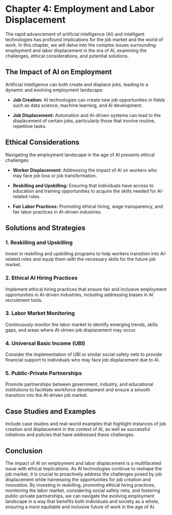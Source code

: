 Chapter 4: Employment and Labor Displacement
============================================

The rapid advancement of artificial intelligence (AI) and intelligent technologies has profound implications for the job market and the world of work. In this chapter, we will delve into the complex issues surrounding employment and labor displacement in the era of AI, examining the challenges, ethical considerations, and potential solutions.

**The Impact of AI on Employment**
----------------------------------

Artificial intelligence can both create and displace jobs, leading to a dynamic and evolving employment landscape:

* **Job Creation:** AI technologies can create new job opportunities in fields such as data science, machine learning, and AI development.

* **Job Displacement:** Automation and AI-driven systems can lead to the displacement of certain jobs, particularly those that involve routine, repetitive tasks.

**Ethical Considerations**
--------------------------

Navigating the employment landscape in the age of AI presents ethical challenges:

* **Worker Displacement:** Addressing the impact of AI on workers who may face job loss or job transformation.

* **Reskilling and Upskilling:** Ensuring that individuals have access to education and training opportunities to acquire the skills needed for AI-related roles.

* **Fair Labor Practices:** Promoting ethical hiring, wage transparency, and fair labor practices in AI-driven industries.

**Solutions and Strategies**
----------------------------

### **1. Reskilling and Upskilling**

Invest in reskilling and upskilling programs to help workers transition into AI-related roles and equip them with the necessary skills for the future job market.

### **2. Ethical AI Hiring Practices**

Implement ethical hiring practices that ensure fair and inclusive employment opportunities in AI-driven industries, including addressing biases in AI recruitment tools.

### **3. Labor Market Monitoring**

Continuously monitor the labor market to identify emerging trends, skills gaps, and areas where AI-driven job displacement may occur.

### **4. Universal Basic Income (UBI)**

Consider the implementation of UBI or similar social safety nets to provide financial support to individuals who may face job displacement due to AI.

### **5. Public-Private Partnerships**

Promote partnerships between government, industry, and educational institutions to facilitate workforce development and ensure a smooth transition into the AI-driven job market.

**Case Studies and Examples**
-----------------------------

Include case studies and real-world examples that highlight instances of job creation and displacement in the context of AI, as well as successful initiatives and policies that have addressed these challenges.

**Conclusion**
--------------

The impact of AI on employment and labor displacement is a multifaceted issue with ethical implications. As AI technologies continue to reshape the job market, it is crucial to proactively address the challenges posed by job displacement while harnessing the opportunities for job creation and innovation. By investing in reskilling, promoting ethical hiring practices, monitoring the labor market, considering social safety nets, and fostering public-private partnerships, we can navigate the evolving employment landscape in a way that benefits both individuals and society as a whole, ensuring a more equitable and inclusive future of work in the age of AI.
